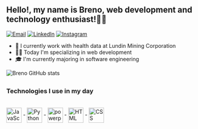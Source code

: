 ## Hello!, my name is Breno, web development and technology enthusiast!👋👋
[![Email](https://img.shields.io/badge/Gmail-D14836?style=for-the-badge&logo=gmail&logoColor=white)](mailto:breno.wilio167@gmail.com)
[![LinkedIn](https://img.shields.io/badge/LinkedIn-0077B5?style=for-the-badge&logo=linkedin&logoColor=white)](https://www.linkedin.com/in/-breno-pereira/)
[![Instagram](https://img.shields.io/badge/Instagram-E4405F?style=for-the-badge&logo=instagram&logoColor=white)](https://www.instagram.com/breno_wp/)
- 💼 I currently work with health data at Lundin Mining Corporation
- 👨‍🎓 Today I'm specializing in web development
- 🎓 I'm currently majoring in software engineering


![Breno GitHub stats](https://github-readme-stats.vercel.app/api?username=BrenoWilio&show_icons=true&theme=tokyonight)

##

### Technologies I use in my day
<div style="display: inline_block"><br/>
 <img align="center" alt="JavaScript" height="40" src="https://static.vecteezy.com/system/resources/previews/027/127/560/original/javascript-logo-javascript-icon-transparent-free-png.png"/>
 -
<img align="center" alt="Python" height="40" src="https://upload.wikimedia.org/wikipedia/commons/thumb/c/c3/Python-logo-notext.svg/1869px-Python-logo-notext.svg.png"/>
 -
   <img align="center" alt="powerplataform" height="40" src="https://www.canva.com/design/DAF13wpvCJg/view"/>
 -
   <img align="center" alt="HTML" height="40" src="https://upload.wikimedia.org/wikipedia/commons/thumb/6/61/HTML5_logo_and_wordmark.svg/2048px-HTML5_logo_and_wordmark.svg.png"/>
 -
   <img align="center" alt="CSS" height="40" src="https://cdn.pixabay.com/photo/2017/08/05/11/16/logo-2582747_1280.png"/>
   
</div><br/>

##

